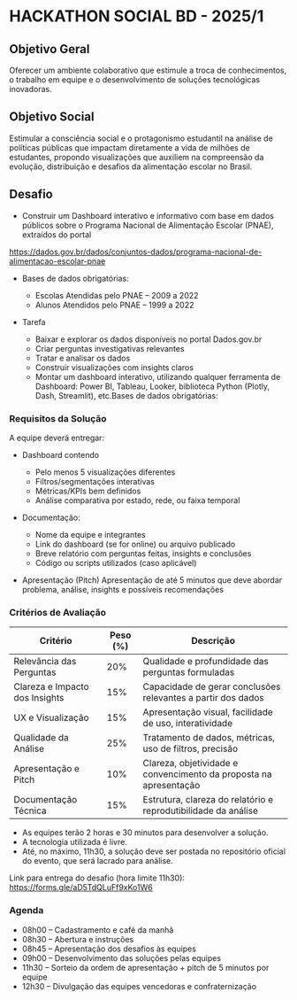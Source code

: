 # HACKATHON SOCIAL BD - 2025/1

## Objetivo Geral
Oferecer um ambiente colaborativo que estimule a troca de conhecimentos, o trabalho em equipe e o desenvolvimento de soluções tecnológicas inovadoras.

## Objetivo Social
Estimular a consciência social e o protagonismo estudantil na análise de políticas públicas que impactam diretamente a vida de milhões de estudantes, propondo visualizações que auxiliem na compreensão da evolução, distribuição e desafios da alimentação escolar no Brasil.

## Desafio
- Construir um Dashboard interativo e informativo com base em dados públicos sobre o Programa Nacional de Alimentação Escolar (PNAE), extraídos do portal
      
https://dados.gov.br/dados/conjuntos-dados/programa-nacional-de-alimentacao-escolar-pnae
       
- Bases de dados obrigatórias:
  - Escolas Atendidas pelo PNAE – 2009 a 2022
  - Alunos Atendidos pelo PNAE – 1999 a 2022

- Tarefa
  - Baixar e explorar os dados disponíveis no portal Dados.gov.br
  - Criar perguntas investigativas relevantes
  - Tratar e analisar os dados
  - Construir visualizações com insights claros
  - Montar um dashboard interativo, utilizando qualquer ferramenta de Dashboard: Power BI, Tableau, Looker,  biblioteca Python (Plotly, Dash, Streamlit), etc.Bases de dados obrigatórias:

### Requisitos da Solução
A equipe deverá entregar:
  - Dashboard contendo
    - Pelo menos 5 visualizações diferentes
    - Filtros/segmentações interativas
    - Métricas/KPIs bem definidos
    - Análise comparativa por estado, rede, ou faixa temporal
- Documentação:
    - Nome da equipe e integrantes
    - Link do dashboard (se for online) ou arquivo publicado
    - Breve relatório com perguntas feitas, insights e conclusões
    - Código ou scripts utilizados (caso aplicável)

- Apresentação (Pitch)
Apresentação de até 5 minutos que deve abordar problema, análise, insights e possíveis recomendações

### Critérios de Avaliação
| Critério                  | Peso (%) |Descrição                  |
|---------------------------|----------|---------------------------|
| Relevância das Perguntas  | 20%      |Qualidade e profundidade das perguntas formuladas|
| Clareza e Impacto dos Insights | 15%      |Capacidade de gerar conclusões relevantes a partir dos dados|
| UX e Visualização         | 15%      |Apresentação visual, facilidade de uso, interatividade|
| Qualidade da Análise      | 25%      |Tratamento de dados, métricas, uso de filtros, precisão|
| Apresentação e Pitch      | 10%      |Clareza, objetividade e convencimento da proposta na apresentação|
| Documentação Técnica      | 15%      |Estrutura, clareza do relatório e reprodutibilidade da análise|

- As equipes terão 2 horas e 30 minutos para desenvolver a solução. 
- A tecnologia utilizada é livre. 
- Até, no máximo, 11h30, a solução deve ser postada no repositório oficial do evento, que será lacrado para análise. 

Link para entrega do desafio (hora limite 11h30): https://forms.gle/aD5TdQLuFf9xKo1W6

### Agenda
- 08h00 – Cadastramento e café da manhã
- 08h30 – Abertura e instruções
- 08h45 – Apresentação dos desafios às equipes 
- 09h00 – Desenvolvimento das soluções pelas equipes 
- 11h30 – Sorteio da ordem de apresentação + pitch de 5 minutos por equipe 
- 12h30 – Divulgação das equipes vencedoras e confraternização 

